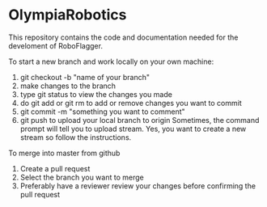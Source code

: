 # OlympiaRobotics
This repository contains the code and documentation needed for the develoment of RoboFlagger.


To start a new branch and work locally on your own machine:
  1. git checkout -b "name of your branch"
  2. make changes to the branch
  3. type git status to view the changes you made
  4. do git add or git rm to add or remove changes you want to commit
  5. git commit -m "something you want to comment"
  6. git push to upload your local branch to origin
      Sometimes, the command prompt will tell you to upload stream. Yes, you want to create a new stream so follow the instructions.
   
To merge into master from github
  1. Create a pull request
  2. Select the branch you want to merge
  3. Preferably have a reviewer review your changes before confirming the pull request
